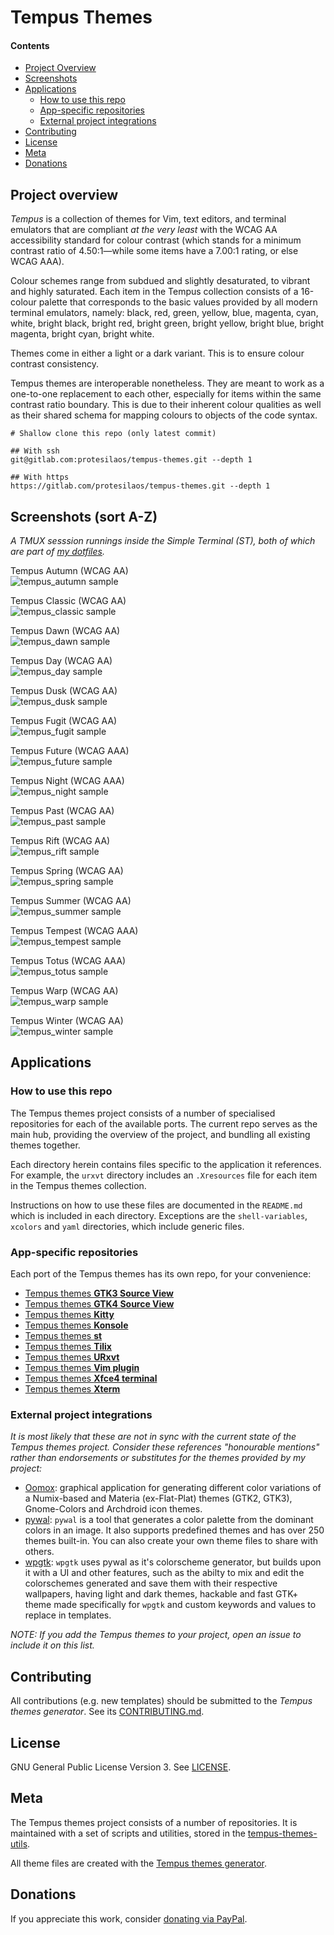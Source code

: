# Tempus Themes

#### Contents

* [Project Overview](#project-overview)
* [Screenshots](#screenshots-sort-a-z)
* [Applications](#applications)
	* [How to use this repo](#how-to-use-this-repo)
	* [App-specific repositories](#app-specific-repositories)
	* [External project integrations](#external-project-integrations)
* [Contributing](#contributing)
* [License](#license)
* [Meta](#meta)
* [Donations](#donations)

## Project overview

*Tempus* is a collection of themes for Vim, text editors, and terminal
emulators that are compliant *at the very least* with the WCAG AA
accessibility standard for colour contrast (which stands for a minimum
contrast ratio of 4.50:1—while some items have a 7.00:1 rating, or else
WCAG AAA).

Colour schemes range from subdued and slightly desaturated, to vibrant
and highly saturated. Each item in the Tempus collection consists of
a 16-colour palette that corresponds to the basic values provided by all
modern terminal emulators, namely: black, red, green, yellow, blue,
magenta, cyan, white, bright black, bright red, bright green, bright
yellow, bright blue, bright magenta, bright cyan, bright white.

Themes come in either a light or a dark variant. This is to ensure
colour contrast consistency.

Tempus themes are interoperable nonetheless. They are meant to work as
a one-to-one replacement to each other, especially for items within the
same contrast ratio boundary. This is due to their inherent colour
qualities as well as their shared schema for mapping colours to objects
of the code syntax.

	# Shallow clone this repo (only latest commit)

	## With ssh
	git@gitlab.com:protesilaos/tempus-themes.git --depth 1

	## With https
	https://gitlab.com/protesilaos/tempus-themes.git --depth 1

## Screenshots (sort A-Z)

_A TMUX sesssion runnings inside the Simple Terminal (ST), both of which
are part of [my dotfiles](https://gitlab.com/protesilaos/dotfiles)._

Tempus Autumn (WCAG AA)  
![tempus_autumn sample](https://gitlab.com/protesilaos/tempus-themes-screenshots/raw/master/tempus_autumn.png)

Tempus Classic (WCAG AA)  
![tempus_classic sample](https://gitlab.com/protesilaos/tempus-themes-screenshots/raw/master/tempus_classic.png)

Tempus Dawn (WCAG AA)  
![tempus_dawn sample](https://gitlab.com/protesilaos/tempus-themes-screenshots/raw/master/tempus_dawn.png)

Tempus Day (WCAG AA)  
![tempus_day sample](https://gitlab.com/protesilaos/tempus-themes-screenshots/raw/master/tempus_day.png)

Tempus Dusk (WCAG AA)  
![tempus_dusk sample](https://gitlab.com/protesilaos/tempus-themes-screenshots/raw/master/tempus_dusk.png)

Tempus Fugit (WCAG AA)  
![tempus_fugit sample](https://gitlab.com/protesilaos/tempus-themes-screenshots/raw/master/tempus_fugit.png)

Tempus Future (WCAG AAA)  
![tempus_future sample](https://gitlab.com/protesilaos/tempus-themes-screenshots/raw/master/tempus_future.png)

Tempus Night (WCAG AAA)  
![tempus_night sample](https://gitlab.com/protesilaos/tempus-themes-screenshots/raw/master/tempus_night.png)

Tempus Past (WCAG AA)  
![tempus_past sample](https://gitlab.com/protesilaos/tempus-themes-screenshots/raw/master/tempus_past.png)

Tempus Rift (WCAG AA)  
![tempus_rift sample](https://gitlab.com/protesilaos/tempus-themes-screenshots/raw/master/tempus_rift.png)

Tempus Spring (WCAG AA)  
![tempus_spring sample](https://gitlab.com/protesilaos/tempus-themes-screenshots/raw/master/tempus_spring.png)

Tempus Summer (WCAG AA)  
![tempus_summer sample](https://gitlab.com/protesilaos/tempus-themes-screenshots/raw/master/tempus_summer.png)

Tempus Tempest (WCAG AAA)  
![tempus_tempest sample](https://gitlab.com/protesilaos/tempus-themes-screenshots/raw/master/tempus_tempest.png)

Tempus Totus (WCAG AAA)  
![tempus_totus sample](https://gitlab.com/protesilaos/tempus-themes-screenshots/raw/master/tempus_totus.png)

Tempus Warp (WCAG AA)  
![tempus_warp sample](https://gitlab.com/protesilaos/tempus-themes-screenshots/raw/master/tempus_warp.png)

Tempus Winter (WCAG AA)  
![tempus_winter sample](https://gitlab.com/protesilaos/tempus-themes-screenshots/raw/master/tempus_winter.png)

## Applications

### How to use this repo

The Tempus themes project consists of a number of specialised
repositories for each of the available ports. The current repo serves as
the main hub, providing the overview of the project, and bundling all
existing themes together.

Each directory herein contains files specific to the application it
references. For example, the `urxvt` directory includes an `.Xresources`
file for each item in the Tempus themes collection.

Instructions on how to use these files are documented in the `README.md`
which is included in each directory. Exceptions are the
`shell-variables`, `xcolors` and `yaml` directories, which include
generic files.

### App-specific repositories

Each port of the Tempus themes has its own repo, for your convenience:

* [Tempus themes **GTK3 Source View**](https://gitlab.com/protesilaos/tempus-themes-gtksourceview3)
* [Tempus themes **GTK4 Source View**](https://gitlab.com/protesilaos/tempus-themes-gtksourceview4)
* [Tempus themes **Kitty**](https://gitlab.com/protesilaos/tempus-themes-kitty)
* [Tempus themes **Konsole**](https://gitlab.com/protesilaos/tempus-themes-konsole)
* [Tempus themes **st**](https://gitlab.com/protesilaos/tempus-themes-st)
* [Tempus themes **Tilix**](https://gitlab.com/protesilaos/tempus-themes-tilix)
* [Tempus themes **URxvt**](https://gitlab.com/protesilaos/tempus-themes-urxvt)
* [Tempus themes **Vim plugin**](https://gitlab.com/protesilaos/tempus-themes-vim)
* [Tempus themes **Xfce4 terminal**](https://gitlab.com/protesilaos/tempus-themes-xfce4-terminal)
* [Tempus themes **Xterm**](https://gitlab.com/protesilaos/tempus-themes-xterm)

### External project integrations

*It is most likely that these are not in sync with the current state of
the Tempus themes project.  Consider these references "honourable
mentions" rather than endorsements or substitutes for the themes
provided by my project:*

* [Oomox](https://gitlab.com/actionless/oomox): graphical application
  for generating different color variations of a Numix-based and Materia
  (ex-Flat-Plat) themes (GTK2, GTK3), Gnome-Colors and Archdroid icon
  themes.
* [pywal](https://gitlab.com/dylanaraps/pywal): `pywal` is a tool that
  generates a color palette from the dominant colors in an image. It
  also supports predefined themes and has over 250 themes built-in. You
  can also create your own theme files to share with others.
* [wpgtk](https://gitlab.com/deviantfero/wpgtk): `wpgtk` uses pywal as
  it's colorscheme generator, but builds upon it with a UI and other
  features, such as the abilty to mix and edit the colorschemes
  generated and save them with their respective wallpapers, having light
  and dark themes, hackable and fast GTK+ theme made specifically for
  `wpgtk` and custom keywords and values to replace in templates.

*NOTE: If you add the Tempus themes to your project, open an issue to
include it on this list.*

## Contributing

All contributions (e.g. new templates) should be submitted to the
*Tempus themes generator*. See its
[CONTRIBUTING.md](https://gitlab.com/protesilaos/tempus-themes-generator/blob/master/CONTRIBUTING.md).

## License

GNU General Public License Version 3. See
[LICENSE](https://gitlab.com/protesilaos/tempus-themes/blob/master/LICENSE).

## Meta

The Tempus themes project consists of a number of repositories. It is
maintained with a set of scripts and utilities, stored in the
[tempus-themes-utils](https://gitlab.com/protesilaos/tempus-themes-utils).

All theme files are created with the [Tempus themes
generator](https://gitlab.com/protesilaos/tempus-themes-generator).

## Donations

If you appreciate this work, consider [donating via
PayPal](https://www.paypal.me/protesilaos).
